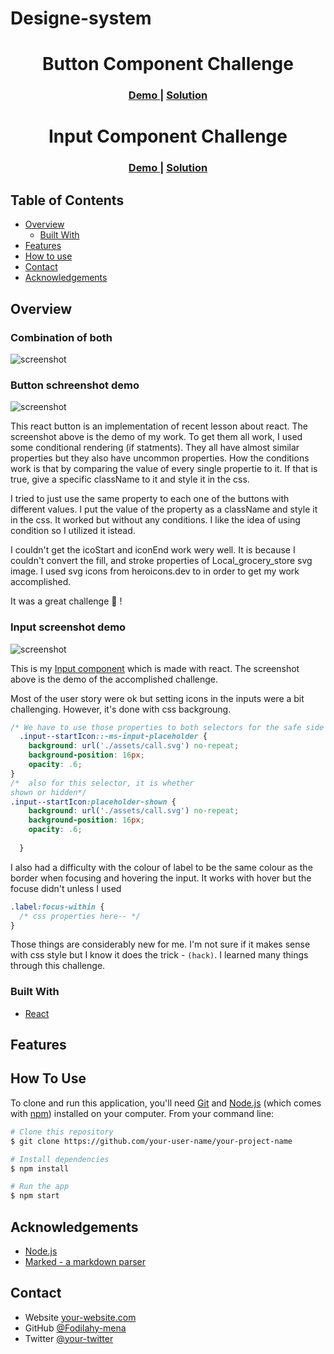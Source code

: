 # Designe-system

<!-- #### Button -->
<!-- Please update value in the {}  -->

<h1 align="center">Button Component Challenge</h1>

<div align="center">
  <h3>
    <a href="https://{your-demo-link.your-domain}">
      Demo
    </a>
    <span> | </span>
    <a href=" https://reverent-fermat-2d51dc.netlify.app/">
      Solution
    </a>
  </h3>
</div>

<!-- ##### Input -->

<!-- Please update value in the {}  -->

<h1 align="center">Input Component Challenge</h1>

<div align="center">
  <h3>
    <a href="https://{your-demo-link.your-domain}">
      Demo
    </a>
    <span> | </span>
    <a href="https://5f87f064f8a7179adf6cc514--dreamy-bell-d25bc4.netlify.app/">
      Solution
    </a>
  </h3>
</div>


<!-- TABLE OF CONTENTS -->

## Table of Contents

-   [Overview](#overview)
    -   [Built With](#built-with)
-   [Features](#features)
-   [How to use](#how-to-use)
-   [Contact](#contact)
-   [Acknowledgements](#acknowledgements)

<!-- OVERVIEW -->

## Overview

### Combination of both
![screenshot](/component-screenshot.png)

### Button schreenshot demo

![screenshot](/btn-screenshot.png)

This react button is an implementation of recent lesson about react. The screenshot above is the demo of my work. To get them all work, I used some conditional rendering (if statments). They all have almost similar properties but they also have uncommon properties. How the conditions work is that by comparing the value of every single propertie to it. If that is true, give a specific className to it and style it in the css.   

I tried to just use the same property to each one of the buttons with different values. I put the value of the property as a className and style it in the css. It worked but without any conditions. I like the idea of using condition so I utilized it istead. 

I couldn't get the icoStart and iconEnd work wery well. It is because I couldn't convert the fill, and stroke properties of Local_grocery_store svg image. I used svg icons from heroicons.dev to in order to get my work accomplished.

It was a great challenge  🙂 ! 

### Input screenshot demo
![screenshot](/input-screenshot.png)


This is my [Input component](https://5f87f064f8a7179adf6cc514--dreamy-bell-d25bc4.netlify.app/) which is made with react. The screenshot above is the demo of the accomplished challenge. 

Most of the user story were ok but setting icons in the inputs were a bit challenging. However, it's done with css backgroung.

```css
/* We have to use those properties to both selectors for the safe side of browsers support */
  .input--startIcon::-ms-input-placeholder {
    background: url('./assets/call.svg') no-repeat;
    background-position: 16px;
    opacity: .6;
} 
/*  also for this selector, it is whether 
shown or hidden*/
.input--startIcon:placeholder-shown {
    background: url('./assets/call.svg') no-repeat; 
    background-position: 16px;
    opacity: .6;
    
  }

```

I also had a difficulty with the colour of label to be the same colour as the border when focusing and hovering the input. It works with hover but the focuse didn't unless I used 
```css 
.label:focus-within {
  /* css properties here-- */
}
 ```

Those things are considerably new for me. I'm not sure if it makes sense with css style but I know it does the trick - `(hack)`. I learned many things through this challenge.


### Built With

<!-- This section should list any major frameworks that you built your project using. Here are a few examples.-->

-   [React](https://reactjs.org/)

## Features

<!-- List the features of your application or follow the template. Don't share the figma file here :) -->

## How To Use

<!-- This is an example, please update according to your application -->

To clone and run this application, you'll need [Git](https://git-scm.com) and [Node.js](https://nodejs.org/en/download/) (which comes with [npm](http://npmjs.com)) installed on your computer. From your command line:

```bash
# Clone this repository
$ git clone https://github.com/your-user-name/your-project-name

# Install dependencies
$ npm install

# Run the app
$ npm start
```

## Acknowledgements

<!-- This section should list any articles or add-ons/plugins that helps you to complete the project. This is optional but it will help you in the future. For exmpale -->

-   [Node.js](https://nodejs.org/)
-   [Marked - a markdown parser](https://github.com/chjj/marked)

## Contact

-   Website [your-website.com](https://{your-web-site-link})
-   GitHub [@Fodilahy-mena](https://github.com/Fodilahy-mena)
-   Twitter [@your-twitter](https://{twitter.com/your-username})

